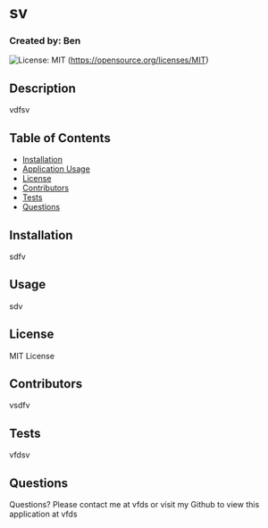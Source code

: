 # sv
  ### Created by: Ben

  ![License: MIT](https://img.shields.io/badge/License-MIT-yellow.svg) (https://opensource.org/licenses/MIT)
  

  ## Description
  vdfsv

  ## Table of Contents
  - [Installation](#installation)
  - [Application Usage](#usage)
  - [License](#license)
  - [Contributors](#contributors)
  - [Tests](#tests)
  - [Questions](#questions)

  ## Installation
  sdfv

  ## Usage
  sdv

  ## License
  MIT License

  ## Contributors
  vsdfv

  ## Tests
  vfdsv

  ## Questions
  Questions? Please contact me at vfds or visit my Github to view this application at vfds
